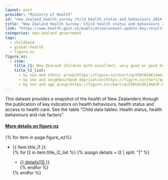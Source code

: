 ```yaml
---
layout: post
provider: "Ministry of Health"
id: "new_zealand_health_survey_child_health_status_and_behaviours_2014_15"
title: "New Zealand Health Survey: Child health status and behaviours 2014/15"
link: "https://www.health.govt.nz/publication/annual-update-key-results-2014-15-new-zealand-health-survey"
categories: new-zealand government 
tags:
  - childhood
  - global-health
  - figure.nz
figure_nz:
  - item:
    title_l1: New Zealand children with excellent, very good or good health, as rated by their parent
    title_l2_list:
      - by sex and ethnic group|https://figure.nz/chart/qcV50t6S4Kj4mHJF-IQoUcXzefbNxIJVa
      - by sex and neighbourhood deprivation|https://figure.nz/chart/qcV50t6S4Kj4mHJF-L5QrwO7reoTYHz7Q
      - by sex and age group|https://figure.nz/chart/qcV50t6S4Kj4mHJF-hDeI1tMxVwArxbri           
---
```


This dataset provides a snapshot of the health of New Zealanders through the publication of key indicators on health behaviours, health status and access to health care. See the table "Child data tables: Health status, health behaviours and risk factors".

<h4><u> More details on figure.nz</u></h4>
{% for item in page.figure_nz%}
  <ul class="post-list">
      <li>{{ item.title_l1 }}:</li>
  {% for l2 in item.title_l2_list %}
  	{% assign details = l2 | split: "|" %}
  	<ul class="post-list-l2">
      <li><a href="{{ details[1] }}">{{ details[0] }}</a></li>
  {% endfor %}
   </ul>
{% endfor %}
</ul>